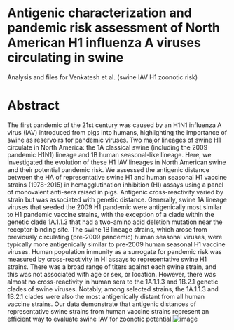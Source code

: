 # Antigenic characterization and pandemic risk assessment of North American H1 influenza A viruses circulating in swine

Analysis and files for Venkatesh et al. (swine IAV H1 zoonotic risk)

# Abstract
The first pandemic of the 21st century was caused by an H1N1 influenza A virus (IAV) introduced from pigs into humans, highlighting the importance of swine as reservoirs for pandemic viruses. Two major lineages of swine H1 circulate in North America: the 1A classical swine (including the 2009 pandemic H1N1) lineage and 1B human seasonal-like lineage. Here, we investigated the evolution of these H1 IAV lineages in North American swine and their potential pandemic risk. We assessed the antigenic distance between the HA of representative swine H1 and human seasonal H1 vaccine strains (1978-2015) in hemagglutination inhibition (HI) assays using a panel of monovalent anti-sera raised in pigs. Antigenic cross-reactivity varied by strain but was associated with genetic distance. Generally, swine 1A lineage viruses that seeded the 2009 H1 pandemic were antigenically most similar to H1 pandemic vaccine strains, with the exception of a clade within the genetic clade 1A.1.1.3 that had a two-amino acid deletion mutation near the receptor-binding site. The swine 1B lineage strains, which arose from previously circulating (pre-2009 pandemic) human seasonal viruses, were typically more antigenically similar to pre-2009 human seasonal H1 vaccine viruses. Human population immunity as a surrogate for pandemic risk was measured by cross-reactivity in HI assays to representative swine H1 strains. There was a broad range of titers against each swine strain, and this was not associated with age or sex, or location. However, there was almost no cross-reactivity in human sera to the 1A.1.1.3 and 1B.2.1 genetic clades of swine viruses. Notably, among selected strains, the 1A.1.1.3 and 1B.2.1 clades were also the most antigenically distant from all human vaccine strains. Our data demonstrate that antigenic distances of representative swine strains from human vaccine strains represent an efficient way to evaluate swine IAV for zoonotic potential.![image](https://user-images.githubusercontent.com/19915974/157114509-146ca61e-8c5f-495f-b37c-ad0407cb393f.png)
